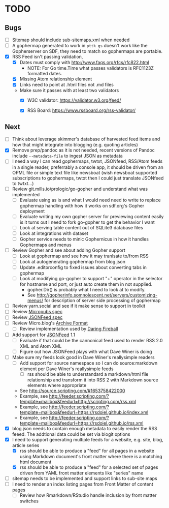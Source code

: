 TODO
====

Bugs
----

- [ ] Sitemap should include sub-sitemaps.xml when needed
- [ ] A gophermap generated to work in `pttk gs` doesn't work like the Gopherserver on SDF, they need to match so gophermaps are portable.
- [X] RSS Feed isn't passing validation,
    - [X] Dates must comply with http://www.faqs.org/rfcs/rfc822.html
        - NOTE: For Go time.Time what passes validators is RFC1123Z formatted dates.
    - [X] Missing Atom relationship element
    - [X] Links need to point at .html files not .md files
    - Make sure it passes with at least two validators
        - [X] W3C validator: https://validator.w3.org/feed/
        - [X] RSS Board: https://www.rssboard.org/rss-validator/


Next
----

- [ ] Think about leverage skimmer's database of harvested feed items and how that might integrate into blogging (e.g. quoting articles)
- [x] Remove prep/pandoc as it is not needed, recent versions of Pandoc include `--metadata-file` to ingest JSON as metadata
- [ ] I need a way I can read gophermaps, twtxt, JSONfeed, RSS/Atom feeds in a single reader, preferrably a console app, it should be driven from an OPML file or simple text file like newsboat (wish newsboat supported subscriptions to gophermaps, twtxt then I could just translate JSONfeed to twtxt...)
- [ ] Review git.mills.io/prologic/go-gopher and understand what was implemented
    - [ ] Evaluate using as is and what I would need need to write to replace gophermap handling with how it works on sdf.org's Gopher deployment
    - [ ] Evaluate writing my own gopher server for previewing content easily is it turns out I need to fork go-gopher to get the behavior I want
    - [ ] Look at serving table content out of SQLite3 database files
    - [ ] Look at integrations with dataset
    - [ ] Gopher service needs to minic Gophernicus in how it handles Gophermaps and menus
- [ ] Review Gopher and see about adding Gopher support
    - [ ] Look at gophermap and see how it may tranlsate to/from RSS
    - [ ] Look at autogenerating gophermap from blog.json
    - [ ] Update .editorconfig to fixed issues about converting tabs in gophermap
    - [ ] Look at modifying go-gopher to support "+" operator in the selector for hostname and port, or just auto create them in not supplied.
        - gopher.Dir() is probably what I need to look at to modify.
        - See http://gopherinfo.somnolescent.net/servers/customizing-menus/ for description of server side processing of gophermap
- [ ] Review yarn.social and see if it make sense to support in toolkit
- [ ] Review [Micropubs spec](https://micropub.spec.indieweb.org/)
- [ ] Review [JSONFeed spec](https://www.jsonfeed.org/)
- [ ] Review Micro.blog's [Archive Format](https://book.micro.blog/blog-archive-format/)
    - [ ] Review implementation used by [Daring Fireball](https://daringfireball.net/feeds/json)
- [ ] Add support for [JSONFeed](https://www.jsonfeed.org/) 1.1
    - [ ] Evaluate if that could be the cannonical feed used to render RSS 2.0 XML and Atom XML
    - [ ] Figure out how JSONFeed plays with what Dave Winer is doing
- [ ] Make sure my feeds look good in Dave Winer's reallysimple readers
    - [ ] Add support for source namespace so I can do source:markdown element per Dave Winer's reallysimple feeds
      - [ ] rss should be able to understandard a markdown/html file relationship and transform it into RSS 2 with Markdown source elements where appropriate
    - See http://source.scripting.com/#1653758422000
    - Example, see http://feeder.scripting.com/?template=mailbox&feedurl=http://scripting.com/rss.xml
    - Example, see http://feeder.scripting.com/?template=mailbox&feedurl=https://rsdoiel.github.io/index.xml
    - Example, see http://feeder.scripting.com/?template=mailbox&feedurl=https://rsdoiel.github.io/rss.xml
- [x] blog.json needs to contain enough metadata to easily render the RSS feeed. The addtional data could be set via blogit options
- [x] I need to support generating multiple feeds for a website, e.g. site, blog, article series
    - [x] rss should be able to produce a "feed" for all pages in a website using Markdown document's front matter where there is a matching html document
    - [x] rss should be able to produce a "feed" for a selected set of pages driven from YAML front matter elements like "series" name
- [ ] sitemap needs to be implemented and support links to sub-site maps
- [ ] I need to render an index listing pages from Front Matter of content pages
    - [ ] Review how Rmarkdown/RStudio handle inclusion by front matter switches
